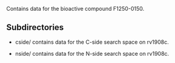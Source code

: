 Contains data for the bioactive compound F1250-0150.

## Subdirectories

- cside/ contains data for the C-side search space on rv1908c.

- nside/ contains data for the N-side search space on rv1908c.

